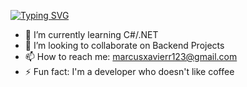 [![Typing SVG](https://readme-typing-svg.herokuapp.com?color=%2336BCF7&center=false&size=25&width=700&lines=Welcome+to+my+github+Profile!;My+name+is+Marcus;And+I+study+computer+science+at+UFOP)](https://git.io/typing-svg)


- 🌱 I’m currently learning C#/.NET
- 👯 I’m looking to collaborate on Backend Projects
- 📫 How to reach me: marcusxavierr123@gmail.com
- ⚡ Fun fact: I'm a developer who doesn't like coffee

<!--
**MarcusXavierr/MarcusXavierr** is a ✨ _special_ ✨ repository because its `README.md` (this file) appears on your GitHub profile.

Here are some ideas to get you started:

- 🔭 I’m currently working on ...

- 🤔 I’m looking for help with ...
- 💬 Ask me about ...

- 😄 Pronouns: ...

-->
